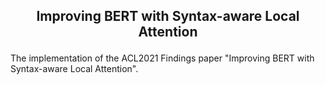 <h2 align="center">
	<p>Improving BERT with Syntax-aware Local Attention</p>
</h2>

The implementation of the ACL2021 Findings paper "Improving BERT with Syntax-aware Local Attention". 
